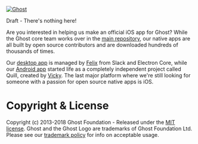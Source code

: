<a href="https://github.com/TryGhost/Ghost"><img src="https://cloud.githubusercontent.com/assets/120485/18661790/cf942eda-7f17-11e6-9eb6-9c65bfc2abd8.png" alt="Ghost" /></a>

Draft - There's nothing here!

Are you interested in helping us make an official iOS app for Ghost? While the Ghost core team works over in the [main repository](https://github.com/tryghost/ghost), our native apps are all built by open source contributors and are downloaded hundreds of thousands of times. 

Our [desktop app](https://github.com/tryghost/ghost-desktop) is managed by [Felix](https://github.com/felixrieseberg) from Slack and Electron Core, while our [Android app](https://github.com/tryghost/ghost-android) started life as a completely independent project called Quill, created by [Vicky](https://github.com/vickychijwani). The last major platform where we're still looking for someone with a passion for open source native apps is iOS.

# Copyright & License

Copyright (c) 2013-2018 Ghost Foundation - Released under the [MIT license](LICENSE). Ghost and the Ghost Logo are trademarks of Ghost Foundation Ltd. Please see our [trademark policy](https://ghost.org/trademark/) for info on acceptable usage.
